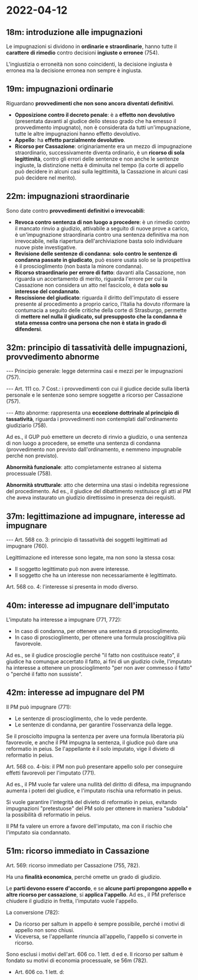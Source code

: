 # 2022-04-12

<!-- vim:set spelllang=it: -->

<!-- inizio: 18m -->

## 18m: introduzione alle impugnazioni

Le impugnazioni si dividono in **ordinarie e straordinarie**, hanno tutte il **carattere di rimedio** contro decisioni **ingiuste o erronee** (754).

L'ingiustizia o erroneità non sono coincidenti, la decisione ingiusta è erronea ma la decisione erronea non sempre è ingiusta.

## 19m: impugnazioni ordinarie

Riguardano **provvedimenti che non sono ancora diventati definitivi**.

* **Opposizione contro il decreto penale**: è a **effetto non devolutivo** (presentata davanti al giudice dello stesso grado che ha emesso il provvedimento impugnato), non è considerata da tutti un'impugnazione, tutte le altre impugnazioni hanno effetto devolutivo.
* **Appello**: ha **effetto parzialmente devolutivo**.
* **Ricorso per Cassazione**: originariamente era un mezzo di impugnazione straordinario, successivamente diventa ordinario, è un **ricorso di sola legittimità**, contro gli errori delle sentenze e non anche le sentenze ingiuste, la distinzione netta è diminuita nel tempo (la corte di appello può decidere in alcuni casi sulla legittimità, la Cassazione in alcuni casi può decidere nel merito).

## 22m: impugnazioni straordinarie

Sono date contro **provvedimenti definitivi o irrevocabili**:

* **Revoca contro sentenza di non luogo a procedere**: è un rimedio contro il mancato rinvio a giudizio, attivabile a seguito di nuove prove a carico, è un'impugnazione straordinaria contro una sentenza definitiva ma non irrevocabile, nella riapertura dell'archiviazione basta solo individuare nuove piste investigative.
* **Revisione delle sentenze di condanna**: **solo contro le sentenze di condanna passate in giudicato**, può essere usata solo se la prospettiva è il proscioglimento (non basta la minore condanna).
* **Ricorso straordinario per errore di fatto**: davanti alla Cassazione, non riguarda un accertamento di merito, riguarda l'errore per cui la Cassazione non considera un atto nel fascicolo, è data **solo su interesse del condannato**.
* **Rescissione del giudicato**: riguarda il diritto dell'imputato di essere presente al procedimento a proprio carico, l'Italia ha dovuto riformare la contumacia a seguito delle critiche della corte di Strasburgo, permette di **mettere nel nulla il giudicato, sul presupposto che la condanna è stata emessa contro una persona che non è stata in grado di difendersi**.

## 32m: principio di tassatività delle impugnazioni, provvedimento abnorme

--- Principio generale: legge determina casi e mezzi per le impugnazioni (757).

--- Art. 111 co. 7 Cost.: i provvedimenti con cui il giudice decide sulla libertà personale e le sentenze sono sempre soggette a ricorso per Cassazione (757).

--- Atto abnorme: rappresenta una **eccezione dottrinale al principio di tassatività**, riguarda i provvedimenti non contemplati dall'ordinamento giudiziario (758).

Ad es., il GUP può emettere un decreto di rinvio a giudizio, o una sentenza di non luogo a procedere, se emette una sentenza di condanna (provvedimento non previsto dall'ordinamento, e nemmeno impugnabile perché non previsto).

**Abnormità funzionale**: atto completamente estraneo al sistema processuale (758).

**Abnormità strutturale**: atto che determina una stasi o indebita regressione del procedimento. Ad es., il giudice del dibattimento restituisce gli atti al PM che aveva instaurato un giudizio direttissimo in presenza dei requisiti.

## 37m: legittimazione ad impugnare, interesse ad impugnare

--- Art. 568 co. 3: principio di tassatività dei soggetti legittimati ad impugnare (760).

Legittimazione ed interesse sono legate, ma non sono la stessa cosa:

* Il soggetto legittimato può non avere interesse.
* Il soggetto che ha un interesse non necessariamente è legittimato.

Art. 568 co. 4: l'interesse si presenta in modo diverso.

## 40m: interesse ad impugnare dell'imputato

L'imputato ha interesse a impugnare (771, 772):

* In caso di condanna, per ottenere una sentenza di proscioglimento.
* In caso di proscioglimento, per ottenere una formula proscioglitiva più favorevole.

Ad es., se il giudice proscioglie perché "il fatto non costituisce reato", il giudice ha comunque accertato il fatto, ai fini di un giudizio civile, l'imputato ha interesse a ottenere un proscioglimento "per non aver commesso il fatto" o "perché il fatto non sussiste".

## 42m: interesse ad impugnare del PM

Il PM può impugnare (771):

* Le sentenze di proscioglimento, che lo vede perdente.
* Le sentenze di condanna, per garantire l'osservanza della legge.

Se il prosciolto impugna la sentenza per avere una formula liberatoria più favorevole, e anche il PM impugna la sentenza, il giudice può dare una reformatio in peius.
Se l'appellante è il solo imputato, vige il divieto di reformatio in peius.

Art. 568 co. 4-bis: il PM non può presentare appello solo per conseguire effetti favorevoli per l'imputato (771).

Ad es., il PM vuole far valere una nullità del diritto di difesa, ma impugnando aumenta i poteri del giudice, e l'imputato rischia una reformatio in peius.

Si vuole garantire l'integrità del divieto di reformatio in peius, evitando impugnazioni "pretestuose" del PM solo per ottenere in maniera "subdola" la possibilità di reformatio in peius.

Il PM fa valere un errore a favore dell'imputato, ma con il rischio che l'imputato sia condannato.

## 51m: ricorso immediato in Cassazione

Art. 569: ricorso immediato per Cassazione (755, 782).

Ha una **finalità economica**, perché omette un grado di giudizio.

Le **parti devono essere d'accordo**, e se **alcune parti propongono appello e altre ricorso per cassazione**, si **applica l'appello**.
Ad es., il PM preferisce chiudere il giudizio in fretta, l'imputato vuole l'appello.

La conversione (782):

* Da ricorso per saltum in appello è sempre possibile, perché i motivi di appello non sono chiusi.
* Viceversa, se l'appellante rinuncia all'appello, l'appello si converte in ricorso.

Sono esclusi i motivi dell'art. 606 co. 1 lett. d ed e.
Il ricorso per saltum è fondato su motivi di economia processuale, se 56m (782).

* Art. 606 co. 1 lett. d: 
